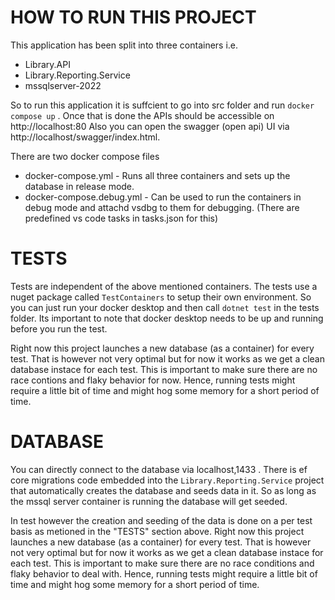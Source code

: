 # HOW TO RUN THIS PROJECT

This application has been split into three containers i.e.

- Library.API
- Library.Reporting.Service
- mssqlserver-2022

So to run this application it is suffcient to go into src folder and run `docker compose up` . Once that is done the APIs should be accessible on http://localhost:80
Also you can open the swagger (open api) UI via http://localhost/swagger/index.html.

There are two docker compose files

- docker-compose.yml - Runs all three containers and sets up the database in release mode.
- docker-compose.debug.yml -  Can be used to run the containers in debug mode and attachd vsdbg to them for debugging. (There are predefined vs code tasks in tasks.json for this)


# TESTS

Tests are independent of the above mentioned containers. The tests use a nuget package called `TestContainers` to setup their own environment. So you can just run your docker desktop and then call `dotnet test` in the tests folder. Its important to note that docker desktop needs to be up and running before you run the test.

Right now this project launches a new database (as a container) for every test. That is however not very optimal but for now it works as we get a clean database instace for each test. This is important to make sure there are no race contions and flaky behavior for now. Hence, running tests might require a little bit of time and might hog some memory for a short period of time.

# DATABASE

You can directly connect to the database via localhost,1433 . There is ef core migrations code embedded into the `Library.Reporting.Service` project that automatically creates the database and seeds data in it. So as long as the mssql server container is running the database will get seeded.

In test however the creation and seeding of the data is done on a per test basis as metioned in the "TESTS" section above.
Right now this project launches a new database (as a container) for every test. That is however not very optimal but for now it works as we get a clean database instace for each test. This is important to make sure there are no race conditions and flaky behavior to deal with. Hence, running tests might require a little bit of time and might hog some memory for a short period of time.
